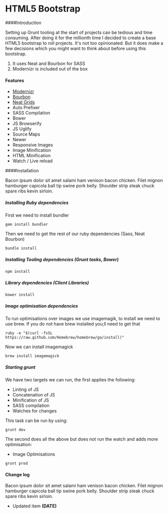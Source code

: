 # HTML5 Bootstrap

####Introduction

Setting up Grunt tooling at the start of projects can be tedious and time consuming. After doing it for the millionth time I decided to create a base HTML5 bootstrap to roll projects. It's not too opinionated. But it does make a few decisions which you might want to think about before using this bootstrap.

1. It uses Neat and Bourbon for SASS
2. Modernizr is included out of the box

#### Features

* [Modernizr](http://modernizr.com/)
* [Bourbon](http://bourbon.io/docs/)
* [Neat Grids](http://neat.bourbon.io)
* Auto Prefixer
* SASS Compilation
* Bower
* JS Browserify
* JS Uglify
* Source Maps
* Newer
* Responsive Images
* Image Minification
* HTML Minification
* Watch / Live reload

####Installation

Bacon ipsum dolor sit amet salami ham venison bacon chicken. Filet mignon hamburger capicola ball tip swine pork belly. Shoulder strip steak chuck spare ribs kevin sirloin.

##### Installing Ruby dependencies

First we need to install bundler

```
gem install bundler
```

Then we need to get the rest of our ruby dependencies (Sass, Neat Bourbon)

```
bundle install
```

##### Installing Tooling dependencies (Grunt tasks, Bower)

```
npm install
```

##### Library dependencies (Client Libraries)

```
bower install
```

##### Image optimisation dependencies

To run optimisations over images we use imagemagik, to install we need to use brew. If you do not have brew installed you;ll need to get that

```
ruby -e "$(curl -fsSL https://raw.github.com/Homebrew/homebrew/go/install)"
```

Now we can install imagemagick

```
brew install imagemagick
```

##### Starting grunt

We have two targets we can run, the first applies the following:


* Linting of JS
* Concatenation of JS
* Minification of JS
* SASS compilation
* Watches for changes

This task can be run by using:

```
grunt dev
```

The second does all the above but does not run the watch and adds more optimisation:

* Image Optimisations

```
grunt prod
```



#### Change log

Bacon ipsum dolor sit amet salami ham venison bacon chicken. Filet mignon hamburger capicola ball tip swine pork belly. Shoulder strip steak chuck spare ribs kevin sirloin.

* Updated item **(DATE)**